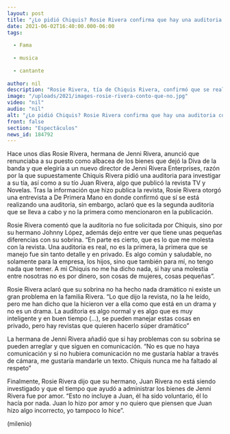 ```yaml
---
layout: post
title: "¿Lo pidió Chiquis? Rosie Rivera confirma que hay una auditoria contra ella por herencia de Jenni Rivera"
date: 2021-06-02T16:40:00.000-06:00
tags:
  
  - Fama
  
  - musica
  
  - cantante
  
author: nil
description: "Rosie Rivera, tía de Chiquis Rivera, confirmó que se realiza una auditoría para que se investigue a ella por manejar la empresa de su hermana, Jenni Rivera. "
image: "/uploads/2021/images-rosie-rivera-conto-que-no.jpg"
video: "nil"
audio: "nil"
alt: "¿Lo pidió Chiquis? Rosie Rivera confirma que hay una auditoria contra ella por herencia de Jenni Rivera"
front: false
section: "Espectáculos"
news_id: 184792
---
```


Hace unos días Rosie Rivera, hermana de Jenni Rivera, anunció que renunciaba a su puesto como albacea de los bienes que dejó la Diva de la banda y que elegiría a un nuevo director de Jenni Rivera Enterprises, razón por la que supuestamente Chiquis Rivera pidió una auditoria para investigar a su tía, así como a su tío Juan Rivera, algo que publicó la revista TV y Novelas. Tras la información que hizo publica la revista, Rosie Rivera otorgó una entrevista a De Primera Mano en donde confirmó que sí se está realizando una auditoria, sin embargo, aclaró que es la segunda auditoria que se lleva a cabo y no la primera como mencionaron en la publicación. 

Rosie Rivera comentó que la auditoria no fue solicitada por Chiquis, sino por su hermano Johnny López, además dejo entre ver que tiene unas pequeñas diferencias con su sobrina. “En parte es cierto, que es lo que me molesta con la revista. Una auditoria es real, no es la primera, la primera que se manejo fue sin tanto detalle y en privado. Es algo común y saludable, no solamente para la empresa, los hijos, sino que también para mí, no tengo nada que temer. A mi Chiquis no me ha dicho nada, si hay una molestia entre nosotras no es por dinero, son cosas de mujeres, cosas pequeñas”. 

Rosie Rivera aclaró que su sobrina no ha hecho nada dramático ni existe un gran problema en la familia Rivera. “Lo que dijo la revista, no la he leído, pero me han dicho que la hicieron ver a ella como que está en un drama y no es un drama. La auditoria es algo normal y es algo que es muy inteligente y en buen tiempo (…), se pueden manejar estas cosas en privado, pero hay revistas que quieren hacerlo súper dramático” 

La hermana de Jenni Rivera añadió que si hay problemas con su sobrina se pueden arreglar y que siguen en comunicación. “No es que no haya comunicación y si no hubiera comunicación no me gustaría hablar a través de cámara, me gustaría mandarle un texto. Chiquis nunca me ha faltado al respeto” 

Finalmente, Rosie Rivera dijo que su hermano, Juan Rivera no está siendo investigado y que el tiempo que ayudó a administrar los bienes de Jenni Rivera fue por amor. “Esto no incluye a Juan, él ha sido voluntario, él lo hacía por nada. Juan lo hizo por amor y no quiero que piensen que Juan hizo algo incorrecto, yo tampoco lo hice”. 

(milenio)